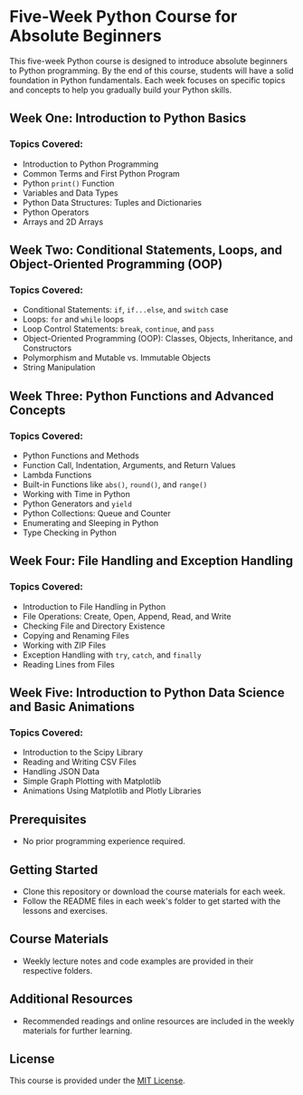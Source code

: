 # Five-Week Python Course for Absolute Beginners

This five-week Python course is designed to introduce absolute beginners to Python programming. By the end of this course, students will have a solid foundation in Python fundamentals. Each week focuses on specific topics and concepts to help you gradually build your Python skills.

## Week One: Introduction to Python Basics

### Topics Covered:
- Introduction to Python Programming
- Common Terms and First Python Program
- Python `print()` Function
- Variables and Data Types
- Python Data Structures: Tuples and Dictionaries
- Python Operators
- Arrays and 2D Arrays

## Week Two: Conditional Statements, Loops, and Object-Oriented Programming (OOP)

### Topics Covered:
- Conditional Statements: `if`, `if...else`, and `switch` case
- Loops: `for` and `while` loops
- Loop Control Statements: `break`, `continue`, and `pass`
- Object-Oriented Programming (OOP): Classes, Objects, Inheritance, and Constructors
- Polymorphism and Mutable vs. Immutable Objects
- String Manipulation

## Week Three: Python Functions and Advanced Concepts

### Topics Covered:
- Python Functions and Methods
- Function Call, Indentation, Arguments, and Return Values
- Lambda Functions
- Built-in Functions like `abs()`, `round()`, and `range()`
- Working with Time in Python
- Python Generators and `yield`
- Python Collections: Queue and Counter
- Enumerating and Sleeping in Python
- Type Checking in Python

## Week Four: File Handling and Exception Handling

### Topics Covered:
- Introduction to File Handling in Python
- File Operations: Create, Open, Append, Read, and Write
- Checking File and Directory Existence
- Copying and Renaming Files
- Working with ZIP Files
- Exception Handling with `try`, `catch`, and `finally`
- Reading Lines from Files

## Week Five: Introduction to Python Data Science and Basic Animations

### Topics Covered:
- Introduction to the Scipy Library
- Reading and Writing CSV Files
- Handling JSON Data
- Simple Graph Plotting with Matplotlib
- Animations Using Matplotlib and Plotly Libraries

## Prerequisites
- No prior programming experience required.

## Getting Started
- Clone this repository or download the course materials for each week.
- Follow the README files in each week's folder to get started with the lessons and exercises.

## Course Materials
- Weekly lecture notes and code examples are provided in their respective folders.

## Additional Resources
- Recommended readings and online resources are included in the weekly materials for further learning.

## License
This course is provided under the [MIT License](LICENSE.md).
```
